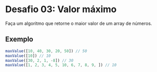 # Desafio 03: Valor máximo

Faça um algoritmo que retorne o maior valor de um array de números.


## Exemplo

```js
maxValue([10, 40, 30, 20, 50]) // 50
maxValue([10]) // 10
maxValue([30, 2, 1, -8]) // 30
maxValue([1, 2, 3, 4, 5, 10, 6, 7, 8, 9, ]) // 10
```